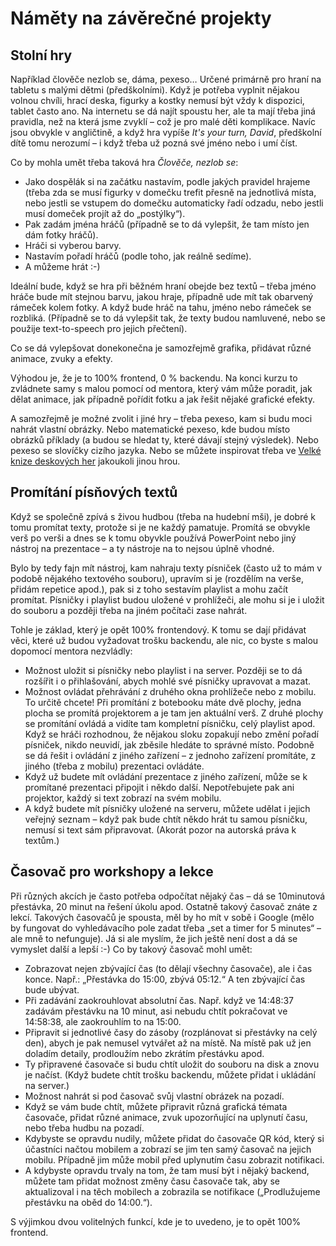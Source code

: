 # Náměty na závěrečné projekty

## Stolní hry
Například člověče nezlob se, dáma, pexeso… Určené primárně pro hraní na tabletu s malými dětmi (předškolními). Když je potřeba vyplnit nějakou volnou chvíli,
hrací deska, figurky a kostky nemusí být vždy k dispozici, tablet často ano. Na internetu se dá najít spoustu her, ale ta mají třeba jiná pravidla, než na která jsme
zvyklí – což je pro malé děti komplikace. Navíc jsou obvykle v angličtině, a když hra vypíše _It's your turn, David_, předškolní dítě tomu nerozumí – i když třeba
už pozná své jméno nebo i umí číst.

Co by mohla umět třeba taková hra _Člověče, nezlob se_:
* Jako dospělák si na začátku nastavím, podle jakých pravidel hrajeme (třeba zda se musí figurky v domečku trefit přesně na jednotlivá místa, nebo jestli se vstupem do domečku automaticky řadí odzadu, nebo jestli musí domeček projít až do „postýlky“).
* Pak zadám jména hráčů (případně se to dá vylepšit, že tam místo jen dám fotky hráčů).
* Hráči si vyberou barvy.
* Nastavím pořadí hráčů (podle toho, jak reálně sedíme).
* A můžeme hrát :-)

Ideální bude, když se hra při běžném hraní obejde bez textů – třeba jméno hráče bude mít stejnou barvu, jakou hraje, případně ude mít tak obarvený rámeček kolem fotky.
A když bude hráč na tahu, jméno nebo rámeček se rozbliká. (Případně se to dá vylepšit tak, že texty budou namluvené, nebo se použije text-to-speech pro jejich přečtení).

Co se dá vylepšovat donekonečna je samozřejmě grafika, přidávat různé animace, zvuky a efekty.

Výhodou je, že je to 100% frontend, 0 % backendu. Na konci kurzu to zvládnete samy s malou pomocí od mentora, který vám může poradit, jak dělat animace, jak případně pořídit
fotku a jak řešit nějaké grafické efekty.

A samozřejmě je možné zvolit i jiné hry – třeba pexeso, kam si budu moci nahrát vlastní obrázky. Nebo matematické pexeso, kde budou místo obrázků příklady (a budou se hledat ty,
které dávají stejný výsledek). Nebo pexeso se slovíčky cizího jazyka. Nebo se můžete inspirovat třeba ve
[Velké knize deskových her](https://www.databazeknih.cz/knihy/velka-kniha-deskovych-her-36567) jakoukoli jinou hrou.

## Promítání písňových textů
Když se společně zpívá s živou hudbou (třeba na hudební mši), je dobré k tomu promítat texty, protože si je ne každý pamatuje. Promítá se obvykle verš po verši a dnes se k tomu
obyvkle používá PowerPoint nebo jiný nástroj na prezentace – a ty nástroje na to nejsou úplně vhodné.

Bylo by tedy fajn mít nástroj, kam nahraju texty písniček (často už to mám v podobě nějakého textového souboru), upravím si je (rozdělím na verše, přidám repetice apod.), pak
si z toho sestavím playlist a mohu začít promítat. Písničky i playlist budou uložené v prohlížeči, ale mohu si je i uložit do souboru a později třeba na jiném počítači zase
nahrát.

Tohle je základ, který je opět 100% frontendový. K tomu se dají přidávat věci, které už budou vyžadovat trošku backendu, ale nic, co byste s malou dopomocí mentora nezvládly:
* Možnost uložit si písničky nebo playlist i na server. Později se to dá rozšířit i o přihlašování, abych mohlé své písničky upravovat a mazat.
* Možnost ovládat přehrávání z druhého okna prohlížeče nebo z mobilu. To určitě chcete! Při promítání z botebooku máte dvě plochy, jedna plocha se promítá projektorem a je tam jen
  aktuální verš. Z druhé plochy se promítání ovládá a vidíte tam kompletní písničku, celý playlist apod. Když se hráči rozhodnou, že nějakou sloku zopakují nebo změní pořadí
  písniček, nikdo neuvidí, jak zběsile hledáte to správné místo. Podobně se dá řešit i ovládání z jiného zařízení – z jednoho zařízení promítáte, z jiného (třeba z mobilu)
  prezentaci ovládáte. 
* Když už budete mít ovládání prezentace z jiného zařízení, může se k promítané prezentaci připojit i někdo další. Nepotřebujete pak ani projektor, každý si text zobrazí
  na svém mobilu.
* A když budete mít písničky uložené na serveru, můžete udělat i jejich veřejný seznam – když pak bude chtít někdo hrát tu samou písničku, nemusí si text sám připravovat.
  (Akorát pozor na autorská práva k textům.)
  
## Časovač pro workshopy a lekce
Při různých akcích je často potřeba odpočítat nějaký čas – dá se 10minutová přestávka, 20 minut na řešení úkolu apod. Ostatně takový časovač znáte z lekcí. Takových
časovačů je spousta, měl by ho mít v sobě i Google (mělo by fungovat do vyhledávacího pole zadat třeba „set a timer for 5 minutes“ – ale mně to nefunguje). Já si ale myslím,
že jich ještě není dost a dá se vymyslet další a lepší :-) Co by takový časovač mohl umět:
  
* Zobrazovat nejen zbývající čas (to dělají všechny časovače), ale i čas konce. Např.: „Přestávka do 15:00, zbývá 05:12.“ A ten zbývající čas bude ubývat.
* Při zadávání zaokrouhlovat absolutní čas. Např. když ve 14:48:37 zadávám přestávku na 10 minut, asi nebudu chtít pokračovat ve 14:58:38, ale zaokrouhlím to na 15:00.
* Připravit si jednotlivé časy do zásoby (rozplánovat si přestávky na celý den), abych je pak nemusel vytvářet až na místě. Na místě pak už jen doladím detaily, prodloužím
  nebo zkrátím přestávku apod.
* Ty připravené časovače si budu chtít uložit do souboru na disk a znovu je načíst. (Když budete chtít trošku backendu, můžete přidat i ukládání na server.)  
* Možnost nahrát si pod časovač svůj vlastní obrázek na pozadí.
* Když se vám bude chtít, můžete připravit různá grafická témata časovače, přidat různé animace, zvuk upozorňující na uplynutí času, nebo třeba hudbu na pozadí.
* Kdybyste se opravdu nudily, můžete přidat do časovače QR kód, který si účastníci načtou mobilem a zobrazí se jim ten samý časovač na jejich mobilu. Případně jim může mobil
  před uplynutím času zobrazit notifikaci.
* A kdybyste opravdu trvaly na tom, že tam musí být i nějaký backend, můžete tam přidat možnost změny času časovače tak, aby se aktualizoval i na těch mobilech a zobrazila se
  notifikace („Prodlužujeme přestávku na oběd do 14:00.“).
  
S výjimkou dvou volitelných funkcí, kde je to uvedeno, je to opět 100% frontend.
